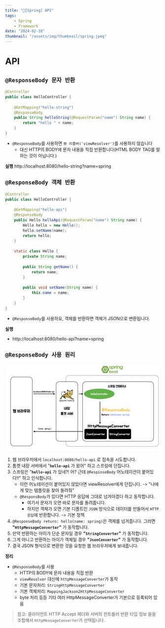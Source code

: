 ```yaml
---
title: "🍃[Spring] API"
tags:
    - Spring
    - Framework
date: "2024-02-18"
thumbnail: "/assets/img/thumbnail/spring.jpeg"
---
```


# API

## `@ResponseBody 문자 반환`
```java
@Controller
public class HelloController {
    
    @GetMapping("hello-string")
    @ResponseBody
    public String helloString(@RequestParam("name") String name) {
        return "hello " + name;
    }
}
```
* `@ResponseBody`를 사용하면 `뷰 리졸버('viewResolver')`를 사용하지 않습니다
    * 대신 HTTP의 BODY에 문자 내용을 직접 반환합니다(HTML BODY TAG를 말하는 것이 아닙니다.)

**실행**
http://localhost:8080/hello-string?name=spring

## `@ResponseBody 객체 반환`
```java
@Controller
public class HelloController {
    
    @GetMapping("hello-api")
    @ResponseBody
    public Hello helloApi(@RequestParam("name") String name) {
        Hello hello = new Hello();
        hello.setName(name);
        return hello;
    }
    
    static class Hello {
        private String name;

        public String getName() {
            return name;
        }

        public void setName(String name) {
            this.name = name;
        }
    }
}
```
* `@ResponseBody`를 사용하요, 객체를 반환하면 객체가 JSON으로 변환됩니다.

**실행**
* http://localhost:8080/hello-api?name=spring

## `@ResponseBody 사용 원리`

<img src="https://github.com/devKobe24/images/blob/main/@ResponseBody%E1%84%89%E1%85%A1%E1%84%8B%E1%85%AD%E1%86%BC%E1%84%8B%E1%85%AF%E1%86%AB%E1%84%85%E1%85%B5.jpeg?raw=true">

1. 웹 브라우저에서 `localhost:8080/hello-api` 로 접속을 시도합니다.
2. 톰켓 내장 서버에서 "**`hello-api`** 가 왔어" 하고 스프링에 던집니다.
3. 스프링은 "**`hello-api`** 가 있네?! 어? 근데 `@RespinseBody` 어노테이션이 붙어있다!!" 하고 인식합니다.
    * 이런 어노테이션이 붙어있지 않았다면 viewResolver에게 던집니다. -> "나에게 맞는 템플릿을 찾아 돌려줘"
    * `@ResponsBody`가 있다면 HTTP 응답에 그대로 넘겨야겠다 하고 동작합니다.
        * 여기서 문자가 오면 바로 문자를 돌려줍니다.
        * 하지만 객체가 오면 기본 디폴트인 `JSON` 방식으로 데이터를 만들어서 `HTTP 응답`에 반환합니다. -> 기본 정책
4. `@ResponseBody return: hello(name: spring)`은 객체를 넘겨줍니다. 그러면 **"`HttpMessageConverter`"** 가 동작합니다.
5. 만약 반환하는 아이가 단순 문자일 경우 **"`StringConverter`"** 가 동작합니다.
6. 그게 아니고 반환하는 아이가 객체일 경우 **"`JsonConverter`"** 가 동작합니다.
7. 결국 JSON 형식으로 변환한 것을 요청한 웹 브라우저에게 보내줍니다.

**정리**
* `@ResponseBody`를 사용
    * HTTP의 BODY에 문자 내용을 직접 반환
    * `viewResolver` 대신에 `httpMessageConverter`가 동작
    * 기본 문자처리: `StringHttpMessageConverter`
    * 기본 객체처리: `MappingJackson2HttpMessageConverter`
    * byte 처리 등등 기타 여러 HttpMessageConverter가 기본으로 등록되어 있음

> 참고: 클라이언트 HTTP Accept 헤더와 서버의 컨트롤러 반환 타입 정보 들을 조합해서 `HttpMessageConverter`가 선택됩니다.
